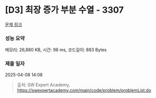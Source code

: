 # [D3] 최장 증가 부분 수열 - 3307 

[문제 링크](https://swexpertacademy.com/main/code/problem/problemDetail.do?contestProbId=AWBOKg-a6l0DFAWr) 

### 성능 요약

메모리: 26,880 KB, 시간: 98 ms, 코드길이: 883 Bytes

### 제출 일자

2025-04-08 14:08



> 출처: SW Expert Academy, https://swexpertacademy.com/main/code/problem/problemList.do